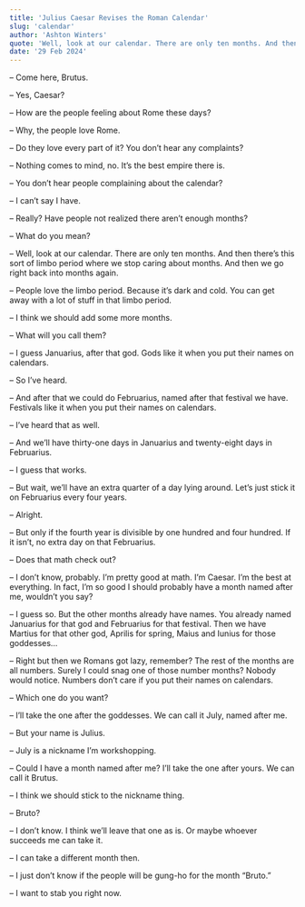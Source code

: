 ```yaml
---
title: 'Julius Caesar Revises the Roman Calendar'
slug: 'calendar'
author: 'Ashton Winters'
quote: 'Well, look at our calendar. There are only ten months. And then there’s this sort of limbo period where we stop caring about months. And then we go right back into months again.'
date: '29 Feb 2024'
---
```


– Come here, Brutus.

– Yes, Caesar?

– How are the people feeling about Rome these days?

– Why, the people love Rome.

– Do they love every part of it? You don’t hear any complaints?

– Nothing comes to mind, no. It’s the best empire there is.

– You don’t hear people complaining about the calendar?

– I can’t say I have.

– Really? Have people not realized there aren’t enough months?

– What do you mean?

– Well, look at our calendar. There are only ten months. And then there’s this sort of limbo period where we stop caring about months. And then we go right back into months again.

– People love the limbo period. Because it’s dark and cold. You can get away with a lot of stuff in that limbo period.

– I think we should add some more months.

– What will you call them?

– I guess Januarius, after that god. Gods like it when you put their names on calendars.

– So I’ve heard.

– And after that we could do Februarius, named after that festival we have. Festivals like it when you put their names on calendars.

– I’ve heard that as well.

– And we’ll have thirty-one days in Januarius and twenty-eight days in Februarius.

– I guess that works.

– But wait, we’ll have an extra quarter of a day lying around. Let’s just stick it on Februarius every four years.

– Alright.

– But only if the fourth year is divisible by one hundred and four hundred. If it isn’t, no extra day on that Februarius.

– Does that math check out?

– I don’t know, probably. I’m pretty good at math. I’m Caesar. I’m the best at everything. In fact, I’m so good I should probably have a month named after me, wouldn’t you say?

– I guess so. But the other months already have names. You already named Januarius for that god and Februarius for that festival. Then we have Martius for that other god, Aprilis for spring, Maius and Iunius for those goddesses…

– Right but then we Romans got lazy, remember? The rest of the months are all numbers. Surely I could snag one of those number months? Nobody would notice. Numbers don’t care if you put their names on calendars.

– Which one do you want?

– I’ll take the one after the goddesses. We can call it July, named after me.

– But your name is Julius.

– July is a nickname I’m workshopping.

– Could I have a month named after me? I’ll take the one after yours. We can call it Brutus.

– I think we should stick to the nickname thing.

– Bruto?

– I don’t know. I think we’ll leave that one as is. Or maybe whoever succeeds me can take it.

– I can take a different month then.

– I just don’t know if the people will be gung-ho for the month “Bruto.”

– I want to stab you right now.